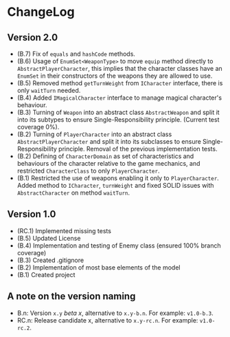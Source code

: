 ChangeLog
=========

Version 2.0
-----------
- (B.7) Fix of ``equals`` and ``hashCode`` methods.
- (B.6) Usage of ``EnumSet<WeaponType>`` to move ``equip`` method directly to
        ``AbstractPlayerCharacter``, this implies that the character classes have an ``EnumSet`` in
        their constructors of the weapons they are allowed to use.
- (B.5) Removed method ``getTurnWeight`` from ``ICharacter`` interface, there is only ``waitTurn``
        needed.
- (B.4) Added ``IMagicalCharacter`` interface to manage magical character's behaviour.
- (B.3) Turning of ``Weapon`` into an abstract class ``AbstractWeapon`` and split it into its
        subtypes to ensure Single-Responsibility principle. (Current test coverage 0%).
- (B.2) Turning of ``PlayerCharacter`` into an abstract class ``AbstractPlayerCharacter`` and split
        it into its subclasses to ensure Single-Responsibility principle. Removal of the previous
        implementation tests.
- (B.2) Defining of ``CharacterDomain`` as set of characteristics and behaviours of the character
        relative to the game mechanics, and restricted ``CharacterClass`` to only
        ``PlayerCharacter``.
- (B.1) Restricted the use of weapons enabling it only to ``PlayerCharacter``.
        Added method to ``ICharacter``, ``turnWeight`` and fixed SOLID issues with
        ``AbstractCharacter`` on method ``waitTurn``.

Version 1.0
-----------
- (RC.1) Implemented missing tests
- (B.5) Updated License
- (B.4) Implementation and testing of Enemy class (ensured 100% branch coverage)
- (B.3) Created .gitignore
- (B.2) Implementation of most base elements of the model
- (B.1) Created project

A note on the version naming
----------------------------
- B.n: Version ``x.y`` _beta x_, alternative to ``x.y-b.n``.
  For example: ``v1.0-b.3``.
- RC.n: Release candidate x, alternative to ``x.y-rc.n``.
  For example: ``v1.0-rc.2``.